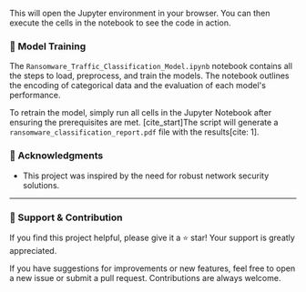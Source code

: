 This will open the Jupyter environment in your browser. You can then execute the cells in the notebook to see the code in action.

### 🤖 Model Training

The `Ransomware_Traffic_Classification_Model.ipynb` notebook contains all the steps to load, preprocess, and train the models. The notebook outlines the encoding of categorical data and the evaluation of each model's performance.

To retrain the model, simply run all cells in the Jupyter Notebook after ensuring the prerequisites are met. [cite_start]The script will generate a `ransomware_classification_report.pdf` file with the results[cite: 1].

### 📝 Acknowledgments

- This project was inspired by the need for robust network security solutions.

---

### 🙏 Support & Contribution

If you find this project helpful, please give it a ⭐ star! Your support is greatly appreciated.

If you have suggestions for improvements or new features, feel free to open a new issue or submit a pull request. Contributions are always welcome.
